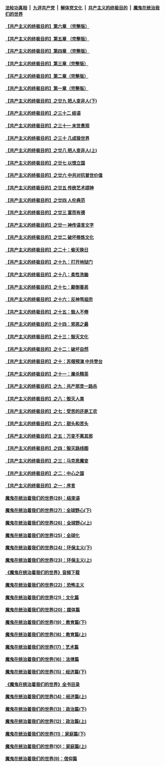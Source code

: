 ####  [法轮功真相](../../../../basic/blob/master/README.md?t=06082001) &nbsp;|&nbsp; [九评共产党](../../../../9ping.md/blob/master/README.md?t=06082001) &nbsp;|&nbsp; [解体党文化](../../../../jtdwh.md/blob/master/README.md?t=06082001)  &nbsp;|&nbsp; [共产主义的终极目的](../../../../gczydzjmd.md/blob/master/README.md?t=06082001) &nbsp;|&nbsp; [魔鬼在统治我们的世界](../../../../mgztzwmdsj.md/blob/master/README.md?t=06082001) 

#### [【共产主义的终极目的】第六章 （完整版）](../pages/nsc422/n11428913.md?t=06082001) 

#### [【共产主义的终极目的】第五章 （完整版）](../pages/nsc422/n11428912.md?t=06082001) 

#### [【共产主义的终极目的】第四章 （完整版）](../pages/nsc422/n11428907.md?t=06082001) 

#### [【共产主义的终极目的】第三章（完整版）](../pages/nsc422/n11428848.md?t=06082001) 

#### [【共产主义的终极目的】第二章（完整版）](../pages/nsc422/n11428831.md?t=06082001) 

#### [【共产主义的终极目的】第一章（完整版）](../pages/nsc422/n11417651.md?t=06082001) 

#### [【共产主义的终极目的】之廿九 把人变非人(下)](../pages/nsc422/n11344140.md?t=06082001) 

#### [【共产主义的终极目的】之三十二 结语](../pages/nsc422/n11360535.md?t=06082001) 

#### [【共产主义的终极目的】之三十一 末世景观](../pages/nsc422/n11351129.md?t=06082001) 

#### [【共产主义的终极目的】之三十 几成狼世界](../pages/nsc422/n11348280.md?t=06082001) 

#### [【共产主义的终极目的】之廿八 把人变非人(上)](../pages/nsc422/n11340492.md?t=06082001) 

#### [【共产主义的终极目的】之廿七 以恨立国](../pages/nsc422/n11336944.md?t=06082001) 

#### [【共产主义的终极目的】之廿六 中共对抗普世价值](../pages/nsc422/n11324785.md?t=06082001) 

#### [【共产主义的终极目的】之廿五 传统艺术颂神](../pages/nsc422/n11296396.md?t=06082001) 

#### [【共产主义的终极目的】之廿四 人伦典范](../pages/nsc422/n11296397.md?t=06082001) 

#### [【共产主义的终极目的】之廿三 富而有德](../pages/nsc422/n11283598.md?t=06082001) 

#### [【共产主义的终极目的】之廿一 神传语言文字](../pages/nsc422/n11263265.md?t=06082001) 

#### [【共产主义的终极目的】之廿二 破坏修炼文化](../pages/nsc422/n11245728.md?t=06082001) 

#### [【共产主义的终极目的】之二十：偷天换日](../pages/nsc422/n11238846.md?t=06082001) 

#### [【共产主义的终极目的】之十九：打开地狱门](../pages/nsc422/n11206376.md?t=06082001) 

#### [【共产主义的终极目的】之十八：柔性洗脑](../pages/nsc422/n11199994.md?t=06082001) 

#### [【共产主义的终极目的】之十七：颠倒善恶](../pages/nsc422/n11179782.md?t=06082001) 

#### [【共产主义的终极目的】之十六：反神骂祖宗](../pages/nsc422/n11166798.md?t=06082001) 

#### [【共产主义的终极目的】之十五：毁人不倦](../pages/nsc422/n11166792.md?t=06082001) 

#### [【共产主义的终极目的】之十四：邪恶之最](../pages/nsc422/n11150249.md?t=06082001) 

#### [【共产主义的终极目的】之十三：毁灭文化](../pages/nsc422/n11135227.md?t=06082001) 

#### [【共产主义的终极目的】之十二：破坏自然](../pages/nsc422/n11135214.md?t=06082001) 

#### [【共产主义的终极目的】之十：苏俄预演 中共登台](../pages/nsc422/n11118424.md?t=06082001) 

#### [【共产主义的终极目的】之十一：屠杀精英](../pages/nsc422/n11118442.md?t=06082001) 

#### [【共产主义的终极目的】之九：共产邪灵一路杀](../pages/nsc422/n11114139.md?t=06082001) 

#### [【共产主义的终极目的】之八：毁灭人类](../pages/nsc422/n11108503.md?t=06082001) 

#### [【共产主义的终极目的】之七：受苦的还是工农](../pages/nsc422/n11101809.md?t=06082001) 

#### [【共产主义的终极目的】之六：甜头和苦头](../pages/nsc422/n11096971.md?t=06082001) 

#### [【共产主义的终极目的】之五：万变不离其邪](../pages/nsc422/n11091285.md?t=06082001) 

#### [【共产主义的终极目的】之四：毁灭路线图](../pages/nsc422/n11086284.md?t=06082001) 

#### [【共产主义的终极目的】之三：马克思魔变](../pages/nsc422/n11061941.md?t=06082001) 

#### [【共产主义的终极目的】之二：中心之国](../pages/nsc422/n11047728.md?t=06082001) 

#### [【共产主义的终极目的】之一：序言](../pages/nsc422/n11086077.md?t=06082001) 

#### [魔鬼在统治着我们的世界(28)：结束语](../pages/nsc422/n10936246.md?t=06082001) 

#### [魔鬼在统治着我们的世界(27)：全球野心(下)](../pages/nsc422/n10928319.md?t=06082001) 

#### [魔鬼在统治着我们的世界(26)：全球野心(上)](../pages/nsc422/n10900318.md?t=06082001) 

#### [魔鬼在统治着我们的世界(25)：全球化](../pages/nsc422/n10788205.md?t=06082001) 

#### [魔鬼在统治着我们的世界(24)：环保主义(下)](../pages/nsc422/n10695307.md?t=06082001) 

#### [魔鬼在统治着我们的世界(23)：环保主义(上)](../pages/nsc422/n10688613.md?t=06082001) 

#### [《魔鬼在统治着我们的世界》音频下载](../pages/nsc422/n10635553.md?t=06082001) 

#### [魔鬼在统治着我们的世界(22)：恐怖主义](../pages/nsc422/n10614727.md?t=06082001) 

#### [魔鬼在统治着我们的世界(21)：文化篇](../pages/nsc422/n10597706.md?t=06082001) 

#### [魔鬼在统治着我们的世界(20)：媒体篇](../pages/nsc422/n10586579.md?t=06082001) 

#### [魔鬼在统治着我们的世界(19)：教育篇(下)](../pages/nsc422/n10564808.md?t=06082001) 

#### [魔鬼在统治着我们的世界(18)：教育篇(上)](../pages/nsc422/n10526970.md?t=06082001) 

#### [魔鬼在统治着我们的世界(17)：艺术篇](../pages/nsc422/n10499093.md?t=06082001) 

#### [魔鬼在统治着我们的世界(16)：法律篇](../pages/nsc422/n10485969.md?t=06082001) 

#### [魔鬼在统治着我们的世界(15)：经济篇(下)](../pages/nsc422/n10469975.md?t=06082001) 

#### [《魔鬼在统治着我们的世界》全书目录](../pages/nsc422/n10464261.md?t=06082001) 

#### [魔鬼在统治着我们的世界(14)：经济篇(上)](../pages/nsc422/n10457370.md?t=06082001) 

#### [魔鬼在统治着我们的世界(13)：政治篇(下)](../pages/nsc422/n10448270.md?t=06082001) 

#### [魔鬼在统治着我们的世界(12)：政治篇(上)](../pages/nsc422/n10444576.md?t=06082001) 

#### [魔鬼在统治着我们的世界(11)：家庭篇(下)](../pages/nsc422/n10440961.md?t=06082001) 

#### [魔鬼在统治着我们的世界(10)：家庭篇(上)](../pages/nsc422/n10435448.md?t=06082001) 

#### [魔鬼在统治着我们的世界(9)：信仰篇](../pages/nsc422/n10432159.md?t=06082001) 

